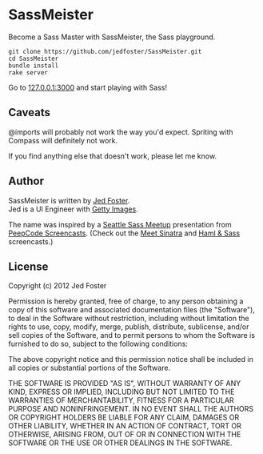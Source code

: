 # SassMeister #

Become a Sass Master with SassMeister, the Sass playground.

    git clone https://github.com/jedfoster/SassMeister.git
    cd SassMeister
    bundle install
    rake server

Go to [127.0.0.1:3000](http://127.0.0.1:3000) and start playing with Sass!

## Caveats ##

@imports will probably not work the way you'd expect. Spriting with Compass will definitely not work.

If you find anything else that doesn't work, please let me know.

## Author
SassMeister is written by [Jed Foster][jedfoster].<br>
Jed is a UI Engineer with [Getty Images][gettyimages.com].

The name was inspired by a [Seattle Sass Meetup][meetup] presentation from [PeepCode Screencasts][peepcode]. (Check out the [Meet Sinatra][peep-sinatra] and [Haml &amp; Sass][peep-sass] screencasts.)

## License
Copyright (c) 2012 Jed Foster<br>

Permission is hereby granted, free of charge, to any person obtaining a copy of this software and associated documentation files (the "Software"), to deal in the Software without restriction, including without limitation the rights to use, copy, modify, merge, publish, distribute, sublicense, and/or sell copies of the Software, and to permit persons to whom the Software is furnished to do so, subject to the following conditions:

The above copyright notice and this permission notice shall be included in all copies or substantial portions of the Software.

THE SOFTWARE IS PROVIDED "AS IS", WITHOUT WARRANTY OF ANY KIND, EXPRESS OR IMPLIED, INCLUDING BUT NOT LIMITED TO THE WARRANTIES OF MERCHANTABILITY, FITNESS FOR A PARTICULAR PURPOSE AND NONINFRINGEMENT. IN NO EVENT SHALL THE AUTHORS OR COPYRIGHT HOLDERS BE LIABLE FOR ANY CLAIM, DAMAGES OR OTHER LIABILITY, WHETHER IN AN ACTION OF CONTRACT, TORT OR OTHERWISE, ARISING FROM, OUT OF OR IN CONNECTION WITH THE SOFTWARE OR THE USE OR OTHER DEALINGS IN THE SOFTWARE.

[jedfoster]: http://jedfoster.com
[gettyimages.com]: http://www.gettyimages.com
[meetup]: http://www.meetup.com/SASSlang/
[peepcode]: [https://peepcode.com]
[peep-sinatra]: https://peepcode.com/products/sinatra
[peep-sass]: https://peepcode.com/products/haml-and-sass